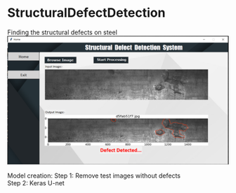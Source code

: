 # StructuralDefectDetection
Finding the structural defects on steel
![Application Screenshot](https://github.com/SwamiPatil/StructuralDefectDetection/blob/main/Images/DefectApplication.png)

Model creation:
Step 1: Remove test images without defects </br>
Step 2: Keras U-net
